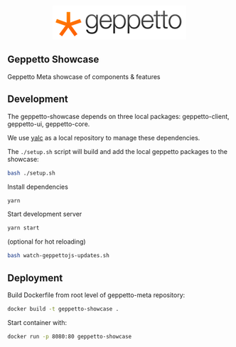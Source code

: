 <p align="center">
  <img src="https://github.com/tarelli/bucket/blob/master/geppetto%20logo.png?raw=true" alt="Geppetto logo"/>
</p>

## Geppetto Showcase

Geppetto Meta showcase of components & features

## Development

The geppetto-showcase depends on three local packages: geppetto-client, geppetto-ui, geppetto-core.

We use [yalc](https://github.com/wclr/yalc) as a local repository to manage these dependencies.

The `./setup.sh` script will build and add the local geppetto packages to the showcase:

```bash
bash ./setup.sh
```

Install dependencies

```bash
yarn
```

Start development server

```bash
yarn start
```

(optional for hot reloading)

```bash
bash watch-geppettojs-updates.sh
```

## Deployment

Build Dockerfile from root level of geppetto-meta repository:

```bash
docker build -t geppetto-showcase .
```

Start container with:

````bash
docker run -p 8080:80 geppetto-showcase
````
